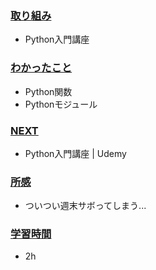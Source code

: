 ### <u>取り組み</u>
- Python入門講座

### <u>わかったこと</u>
-  Python関数
-  Pythonモジュール

### <u>NEXT</u>
- Python入門講座 | Udemy

### <u>所感</u>
- ついつい週末サボってしまう...

### <u>学習時間</u>
- 2h